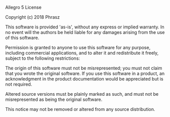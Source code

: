 Allegro 5 License

Copyright (c) 2018 Phrasz

This software is provided 'as-is', without any express or implied warranty. In
no event will the authors be held liable for any damages arising from the use of
this software.

Permission is granted to anyone to use this software for any purpose, including
commercial applications, and to alter it and redistribute it freely, subject to
the following restrictions:

  The origin of this software must not be misrepresented; you must not claim
  that you wrote the original software. If you use this software in a product,
  an acknowledgment in the product documentation would be appreciated but is not
  required.

  Altered source versions must be plainly marked as such, and must not be
  misrepresented as being the original software.

  This notice may not be removed or altered from any source distribution.
